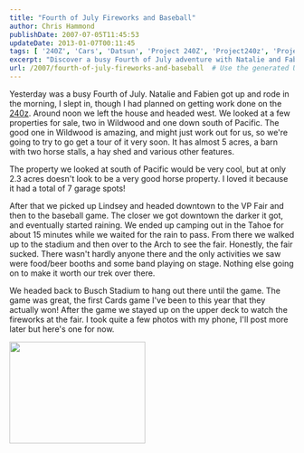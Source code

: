 ```yaml
---
title: "Fourth of July Fireworks and Baseball"
author: Chris Hammond
publishDate: 2007-07-05T11:45:53
updateDate: 2013-01-07T00:11:45
tags: [ '240Z', 'Cars', 'Datsun', 'Project 240Z', 'Project240z', 'Project240Zcom' ]
excerpt: "Discover a busy Fourth of July adventure with Natalie and Fabien, property hunting and exploring downtown, topped off with baseball and fireworks fun!"
url: /2007/fourth-of-july-fireworks-and-baseball  # Use the generated URL with year
---
```

<p>Yesterday was a busy Fourth of July. Natalie and Fabien got up and rode in the morning, I slept in, though I had planned on getting work done on the <a href="https://www.project240z.com">240z</a>. Around noon we left the house and headed west. We looked at a few properties for sale, two in Wildwood and one down south of Pacific. The good one in Wildwood is amazing, and might just work out for us, so we're going to try to go get a tour of it very soon. It has almost 5 acres, a barn with two horse stalls, a hay shed and various other features.</p> <p>The property we looked at south of Pacific would be very cool, but at only 2.3 acres doesn't look to be a very good horse property. I loved it because it had a total of 7 garage spots!</p> <p>After that we picked up Lindsey and headed downtown to the VP Fair and then to the baseball game. The closer we got downtown the darker it got, and eventually started raining. We ended up camping out in the Tahoe for about 15 minutes while we waited for the rain to pass. From there we walked up to the stadium and then over to the Arch to see the fair. Honestly, the fair sucked. There wasn't hardly anyone there and the only activities we saw were food/beer booths and some band playing on stage. Nothing else going on to make it worth our trek over there.</p> <p>We headed back to Busch Stadium to hang out there until the game. The game was great, the first Cards game I've been to this year that they actually won! After the game we stayed up on the upper deck to watch the fireworks at the fair. I took quite a few photos with my phone, I'll post more later but here's one for now.</p> <p><a href="https://www.flickr.com/photos/chammond/721048333/"><img height="180" alt="" src="https://www.horsesandcars.comhttps://farm2.static.flickr.com/1202/721048333_2ec375dcc7_m.jpg" width="240" /></a> </p>


